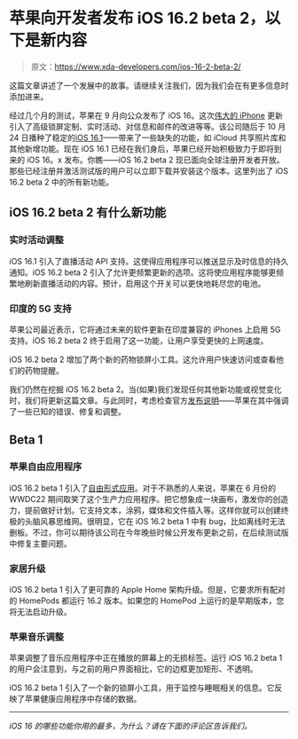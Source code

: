 # 苹果向开发者发布 iOS 16.2 beta 2，以下是新内容

> 原文：<https://www.xda-developers.com/ios-16-2-beta-2/>

这篇文章讲述了一个发展中的故事。请继续关注我们，因为我们会在有更多信息时添加进来。

经过几个月的测试，苹果在 9 月向公众发布了 iOS 16。这次[伟大的 iPhone](http://xda-developers.com/best-iphone) 更新引入了高级锁屏定制、实时活动、对信息和邮件的改进等等。该公司随后于 10 月 24 日播种了稳定的[iOS 16.1](http://xda-developers.com/ios-16-1)——带来了一些缺失的功能，如 iCloud 共享照片库和其他新增功能。现在 iOS 16.1 已经在我们身后，苹果已经开始积极致力于即将到来的 iOS 16。x 发布。你瞧——iOS 16.2 beta 2 现已面向全球注册开发者开放。那些已经注册并激活测试版的用户可以立即下载并安装这个版本。这里列出了 iOS 16.2 beta 2 中的所有新功能。

## iOS 16.2 beta 2 有什么新功能

### 实时活动调整

iOS 16.1 引入了直播活动 API 支持。这使得应用程序可以推送显示及时信息的持久通知。iOS 16.2 beta 2 引入了允许更频繁更新的选项。这将使应用程序能够更频繁地刷新直播活动的内容。预计，启用这个开关可以更快地耗尽您的电池。

### 印度的 5G 支持

苹果公司最近表示，它将通过未来的软件更新在印度兼容的 iPhones 上启用 5G 支持。iOS 16.2 beta 2 终于启用了这一功能，让用户享受更快的上网速度。

iOS 16.2 beta 2 增加了两个新的药物锁屏小工具。这允许用户快速访问或查看他们的药物提醒。

我们仍然在挖掘 iOS 16.2 beta 2。当(如果)我们发现任何其他新功能或视觉变化时，我们将更新这篇文章。与此同时，考虑检查官方[发布说明](https://developer.apple.com/documentation/ios-ipados-release-notes/ios-ipados-16_2-release-notes)——苹果在其中强调了一些已知的错误、修复和调整。

## Beta 1

### 苹果自由应用程序

iOS 16.2 beta 1 引入了[自由形式应用](https://www.xda-developers.com/apple-freeform-app-guide/)。对于不熟悉的人来说，苹果在 6 月份的 WWDC22 期间取笑了这个生产力应用程序。把它想象成一块画布，激发你的创造力，提前做好计划。它支持文本，涂鸦，媒体和文件插入等。这样你就可以创建终极的头脑风暴思维网。很明显，它在 iOS 16.2 beta 1 中有 bug，比如离线时无法删板。不过，你可以期待该公司在今年晚些时候公开发布更新之前，在后续测试版中修复主要问题。

### 家居升级

iOS 16.2 beta 1 引入了更可靠的 Apple Home 架构升级。但是，它要求所有配对的 HomePods 都运行 16.2 版本。如果您的 HomePod 上运行的是早期版本，您将无法启动升级。

### 苹果音乐调整

苹果调整了音乐应用程序中正在播放的屏幕上的无损标签。运行 iOS 16.2 beta 1 的用户会注意到，与之前的用户界面相比，它的边框更加矩形、不透明。

iOS 16.2 beta 1 引入了一个新的锁屏小工具，用于监控与睡眠相关的信息。它反映了苹果健康应用程序中存储的数据。

* * *

*iOS 16 的哪些功能你用的最多，为什么？请在下面的评论区告诉我们。*
